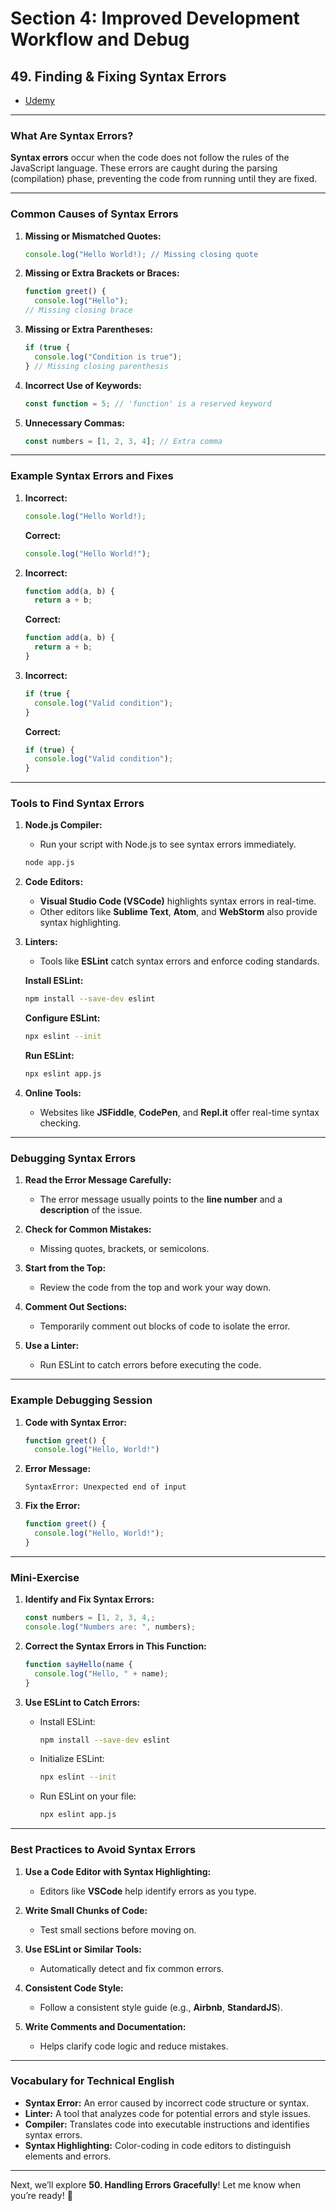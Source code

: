 # Section 4: Improved Development Workflow and Debug

## **49. Finding & Fixing Syntax Errors**

- [Udemy](https://www.udemy.com/course/nodejs-the-complete-guide/learn/lecture/11563020#overview)

---

### **What Are Syntax Errors?**

**Syntax errors** occur when the code does not follow the rules of the JavaScript language. These errors are caught during the parsing (compilation) phase, preventing the code from running until they are fixed.

---

### **Common Causes of Syntax Errors**

1. **Missing or Mismatched Quotes:**

   ```javascript
   console.log("Hello World!); // Missing closing quote
   ```

2. **Missing or Extra Brackets or Braces:**

   ```javascript
   function greet() {
     console.log("Hello");
   // Missing closing brace
   ```

3. **Missing or Extra Parentheses:**

   ```javascript
   if (true {
     console.log("Condition is true");
   } // Missing closing parenthesis
   ```

4. **Incorrect Use of Keywords:**

   ```javascript
   const function = 5; // 'function' is a reserved keyword
   ```

5. **Unnecessary Commas:**
   ```javascript
   const numbers = [1, 2, 3, 4]; // Extra comma
   ```

---

### **Example Syntax Errors and Fixes**

1. **Incorrect:**

   ```javascript
   console.log("Hello World!);
   ```

   **Correct:**

   ```javascript
   console.log("Hello World!");
   ```

2. **Incorrect:**

   ```javascript
   function add(a, b) {
     return a + b;
   ```

   **Correct:**

   ```javascript
   function add(a, b) {
     return a + b;
   }
   ```

3. **Incorrect:**

   ```javascript
   if (true {
     console.log("Valid condition");
   }
   ```

   **Correct:**

   ```javascript
   if (true) {
     console.log("Valid condition");
   }
   ```

---

### **Tools to Find Syntax Errors**

1. **Node.js Compiler:**

   - Run your script with Node.js to see syntax errors immediately.

   ```bash
   node app.js
   ```

2. **Code Editors:**

   - **Visual Studio Code (VSCode)** highlights syntax errors in real-time.
   - Other editors like **Sublime Text**, **Atom**, and **WebStorm** also provide syntax highlighting.

3. **Linters:**

   - Tools like **ESLint** catch syntax errors and enforce coding standards.

   **Install ESLint:**

   ```bash
   npm install --save-dev eslint
   ```

   **Configure ESLint:**

   ```bash
   npx eslint --init
   ```

   **Run ESLint:**

   ```bash
   npx eslint app.js
   ```

4. **Online Tools:**
   - Websites like **JSFiddle**, **CodePen**, and **Repl.it** offer real-time syntax checking.

---

### **Debugging Syntax Errors**

1. **Read the Error Message Carefully:**

   - The error message usually points to the **line number** and a **description** of the issue.

2. **Check for Common Mistakes:**

   - Missing quotes, brackets, or semicolons.

3. **Start from the Top:**

   - Review the code from the top and work your way down.

4. **Comment Out Sections:**

   - Temporarily comment out blocks of code to isolate the error.

5. **Use a Linter:**
   - Run ESLint to catch errors before executing the code.

---

### **Example Debugging Session**

1. **Code with Syntax Error:**

   ```javascript
   function greet() {
     console.log("Hello, World!")
   ```

2. **Error Message:**

   ```
   SyntaxError: Unexpected end of input
   ```

3. **Fix the Error:**

   ```javascript
   function greet() {
     console.log("Hello, World!");
   }
   ```

---

### **Mini-Exercise**

1. **Identify and Fix Syntax Errors:**

   ```javascript
   const numbers = [1, 2, 3, 4,;
   console.log("Numbers are: ", numbers);
   ```

2. **Correct the Syntax Errors in This Function:**

   ```javascript
   function sayHello(name {
     console.log("Hello, " + name);
   }
   ```

3. **Use ESLint to Catch Errors:**

   - Install ESLint:
     ```bash
     npm install --save-dev eslint
     ```
   - Initialize ESLint:
     ```bash
     npx eslint --init
     ```
   - Run ESLint on your file:
     ```bash
     npx eslint app.js
     ```

---

### **Best Practices to Avoid Syntax Errors**

1. **Use a Code Editor with Syntax Highlighting:**

   - Editors like **VSCode** help identify errors as you type.

2. **Write Small Chunks of Code:**

   - Test small sections before moving on.

3. **Use ESLint or Similar Tools:**

   - Automatically detect and fix common errors.

4. **Consistent Code Style:**

   - Follow a consistent style guide (e.g., **Airbnb**, **StandardJS**).

5. **Write Comments and Documentation:**
   - Helps clarify code logic and reduce mistakes.

---

### **Vocabulary for Technical English**

- **Syntax Error:** An error caused by incorrect code structure or syntax.
- **Linter:** A tool that analyzes code for potential errors and style issues.
- **Compiler:** Translates code into executable instructions and identifies syntax errors.
- **Syntax Highlighting:** Color-coding in code editors to distinguish elements and errors.

---

Next, we’ll explore **50. Handling Errors Gracefully**! Let me know when you’re ready! 🚀
